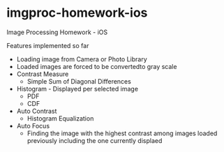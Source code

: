 imgproc-homework-ios
====================

Image Processing Homework - iOS

Features implemented so far
- Loading image from Camera or Photo Library
- Loaded images are forced to be convertedto gray scale
- Contrast Measure
    - Simple Sum of Diagonal Differences
- Histogram - Displayed per selected image
    - PDF
    - CDF
- Auto Contrast
    - Histogram Equalization
- Auto Focus
    - Finding the image with the highest contrast among images loaded previously including the one currently displaed
